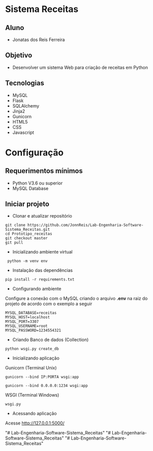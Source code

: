 # Sistema Receitas 

## Aluno
- Jonatas dos Reis Ferreira

## Objetivo
- Desenvolver um sistema Web para criação de receitas em Python

## Tecnologias
- MySQL
- Flask
- SQLAlchemy
- Jinja2
- Gunicorn
- HTML5
- CSS
- Javascript

# Configuração

## Requerimentos mínimos
- Python V3.6 ou superior
- MySQL Database

## Iniciar projeto
- Clonar e atualizar repositório
```
git clone https://github.com/JonnReis/Lab-Engenharia-Software-Sistema_Receitas.git
cd Prototipo_receitas
git checkout master
git pull
```
- Inicializando ambiente virtual
```
 python -m venv env
```

- Instalação das dependências
```
pip install -r requirements.txt
```

- Configurando ambiente

Configure a conexão com o MySQL criando o arquivo **.env** na raiz do projeto de acordo com o exemplo a seguir
```
MYSQL_DATABASE=receitas
MYSQL_HOST=localhost
MYSQL_PORT=3307
MYSQL_USERNAME=root
MYSQL_PASSWORD=1234554321
```
- Criando Banco de dados (Collection)
``` 
python wsgi.py create_db
```
- Inicializando aplicação

Gunicorn (Terminal Unix)
```
gunicorn --bind IP:PORTA wsgi:app

gunicorn --bind 0.0.0.0:1234 wsgi:app
```
WSGI (Terminal Windows)
```
wsgi.py
```

- Acessando aplicação

Acesse http://127.0.0.1:5000/


"# Lab-Engenharia-Software-Sistema_Receitas" 
"# Lab-Engenharia-Software-Sistema_Receitas" 
"# Lab-Engenharia-Software-Sistema_Receitas" 
